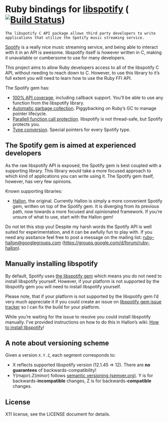 Ruby bindings for [libspotify][] ([![Build Status](https://secure.travis-ci.org/Burgestrand/spotify.png?branch=master)](http://travis-ci.org/Burgestrand/spotify))
================================

    The libspotify C API package allows third party developers to write
    applications that utilize the Spotify music streaming service.

[Spotify][] is a really nice music streaming service, and being able to interact
with it in an API is awesome. libspotify itself is however written in C, making
it unavailable or cumbersome to use for many developers.

This project aims to allow Ruby developers access to all of the libspotify C API,
without needing to reach down to C. However, to use this library to it’s full extent
you will need to learn how to use the Ruby FFI API.

The Spotify gem has:

- [100% API coverage][], including callback support. You’ll be able to use any function from the libspotify library.
- [Automatic garbage collection][]. Piggybacking on Ruby’s GC to manage pointer lifecycle.
- [Parallell function call protection][]. libspotify is not thread-safe, but Spotify protects you.
- [Type conversion][]. Special pointers for every Spotify type.

[100% API coverage]: http://rdoc.info/github/Burgestrand/spotify/master/Spotify/API
[Automatic garbage collection]: http://rdoc.info/github/Burgestrand/spotify/master/Spotify/ManagedPointer
[Parallell function call protection]: http://rdoc.info/github/Burgestrand/spotify/master/Spotify#method_missing-class_method
[Type conversion]: http://rdoc.info/github/Burgestrand/spotify/master/Spotify/ManagedPointer

The Spotify gem is aimed at experienced developers
--------------------------------------------------
As the raw libspotify API is exposed, the Spotify gem is best coupled with a supporting
library. This library would take a more focused approach to which kind of applications
you can write using it. The Spotify gem itself, however, has very few opinions.

Known supporting libraries:

- [Hallon](https://github.com/Burgestrand/Hallon), the original. Currently Hallon is simply
  a more convenient Spotify gem, written on top of the Spotify gem. It is diverging from its
  previous path, now towards a more focused and opinionated framework. If you’re unsure of
  what to use, start with the Hallon gem!

Do not let this stop you! Despite my harsh words the Spotify API is well suited for experimentation,
and it can be awfully fun to play with. If you need any assitance feel free to post a message
on the mailing list: [ruby-hallon@googlegroups.com][] (<https://groups.google.com/d/forum/ruby-hallon>).

Manually installing libspotify
------------------------------
By default, Spotify uses [the libspotify gem](https://rubygems.org/gems/libspotify) which means you do
not need to install libspotify yourself. However, if your platform is not supported by the libspotify
gem you will need to install libspotify yourself.

Please note, that if your platform is not supported by the libspotify gem I’d very much appreciate it
if you could create an issue on [libspotify gem issue tracker](https://github.com/Burgestrand/libspotify/issues)
so I can fix the build for your platform.

While you’re waiting for the issue to resolve you could install libspotify manually. I’ve provided
instructions on how to do this in Hallon’s wiki: [How to install libspotify](https://github.com/Burgestrand/Hallon/wiki/How-to-install-libspotify)!

A note about versioning scheme
------------------------------
Given a version `X.Y.Z`, each segment corresponds to:

- X reflects supported libspotify version (12.1.45 => 12). There are __no guarantees__ of backwards-compatibility!
- Y(major).Z(minor) follows [semantic versioning (semver.org)][]. Y is for backwards-**incompatible** changes, Z is for backwards-**compatible** changes.

License
-------
X11 license, see the LICENSE document for details.

[semantic versioning (semver.org)]: http://semver.org/
[ruby-hallon@googlegroups.com]: mailto:ruby-hallon@googlegroups.com
[libspotify]: http://developer.spotify.com/en/libspotify/overview/
[Spotify]: https://www.spotify.com/
[Hallon]: https://github.com/Burgestrand/Hallon
